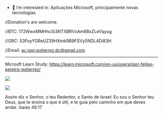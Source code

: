 
- 👀 I’m interested in: Aplicações Microsoft, principalmente novas tecnologias.




//Donation's are welcome.

//BTC: 172WwxMMHhcSi3NTXBRVxAm6BxZLeVqyug

//GRC: S3FoyYGReUZ39HXmkRB9FSVy5NDL4Di83H

//Email: ac.igor.gutierrez.dc@gmail.com


----------------------------------------------

Microsft Learn Study: https://learn.microsoft.com/en-us/users/igor-felipe-pereira-gutierrez/



<!---
acigorgutierrezdc/acigorgutierrezdc is a ✨ special ✨ repository because its `README.md` (this file) appears on your GitHub profile.
You can click the Preview link to take a look at your changes.
--->


![](https://komarev.com/ghpvc/?acigorgutierrezdc)

![](https://hit.yhype.me/github/profile?user_id=acigorgutierrezdc)


Assim diz o Senhor, o teu Redentor, o Santo de Israel: Eu sou o Senhor teu Deus, que te ensina o que é útil, e te guia pelo caminho em que deves andar.
Isaías 48:17
